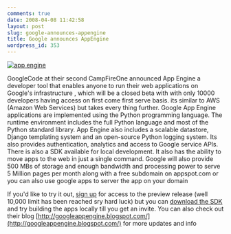 ```yaml
---
comments: true
date: 2008-04-08 11:42:58
layout: post
slug: google-announces-appengine
title: Google announces AppEngine
wordpress_id: 353
---
```


[![app engine](http://ankurs.com/wp-content/uploads/2008/04/appengine_lowres.jpg)](http://ankurs.com/wp-content/uploads/2008/04/appengine_lowres.jpg)


GoogleCode at their second CampFireOne announced App Engine a developer tool that enables anyone to run their web applications on Google's infrastructure , which will be a closed beta with with only 10000 developers having access on first come first serve basis. its similar to AWS (Amazon Web Services) but takes every thing further. Google App Engine applications are implemented using the Python programming language.  The runtime environment includes the full Python language and most of the Python standard library. App Engine also includes a scalable datastore, Django templating system and an open-source Python logging system. Its also provides authentication, analytics and access to Google service APIs. There is also a SDK available for local development. It also has the ability to move apps to the web in just a single command.
Google will also provide 500 MBs of storage and enough bandwidth and processing power to serve 5 Million pages per month along with a free subdomain on appspot.com or you can also use google apps to server the app on your domain

If you'd like to try it out, [sign up](http://appengine.google.com/) for access to the preview release (well 10,000 limit has been reached sry hard luck) but you can [download the SDK](http://code.google.com/appengine) and try building the apps locally till you get an invite. You can also check out their blog [http://googleappengine.blogspot.com/](http://googleappengine.blogspot.com/) for more updates and info
